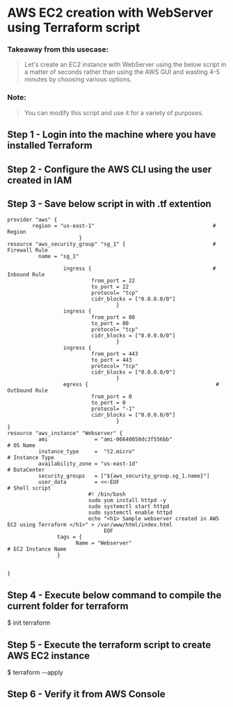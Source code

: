 # AWS EC2 creation with WebServer using Terraform script

### Takeaway from this usecase:

> Let's create an EC2 instance with WebServer using the below script in a matter of seconds rather than using the AWS GUI and wasting 4-5 minutes by choosing various options. 

### Note:
> You can modify this script and use it for a variety of purposes.

## Step 1 - Login into the machine where you have installed Terraform
## Step 2 - Configure the AWS CLI using the user created in IAM
## Step 3 - Save below script in with .tf extention

```
provider "aws" {
        region = "us-east-1"                                      # Region
                       }
resource "aws_security_group" "sg_1" {                            # Firewall Rule                 
          name = "sg_1"

                  ingress {                                       # Inbound Rule
                           from_port = 22
                           to_port = 22
                           protocol= "tcp"
                           cidr_blocks = ["0.0.0.0/0"]
                                   }
                  ingress {
                           from_port = 80
                           to_port = 80
                           protocol= "tcp"
                           cidr_blocks = ["0.0.0.0/0"]
                                   }
                  ingress {
                           from_port = 443
                           to_port = 443
                           protocol= "tcp"
                           cidr_blocks = ["0.0.0.0/0"]
                                   }
                  egress {                                         # Outbound Rule
                           from_port = 0
                           to_port = 0
                           protocol= "-1"
                           cidr_blocks = ["0.0.0.0/0"]
                                   }
}
resource "aws_instance" "Webserver" {
          ami               = "ami-06640050dc3f556bb"                    # OS Name
          instance_type     =  "t2.micro"                                # Instance Type 
          availability_zone = "us-east-1d"                               # DataCenter
          security_groups   = ["${aws_security_group.sg_1.name}"]       
          user_data         = <<-EOF                                     # Shell script
                          #! /bin/bash
                          sudo yum install httpd -y
                          sudo systemctl start httpd
                          sudo systemctl enable httpd
                          echo "<h1> Sample webserver created in AWS EC2 using Terraform </h1>" > /var/www/html/index.html
                               EOF
				tags = {
                      Name = "Webserver"                                # EC2 Instance Name
                }
							   
							   
}

```
## Step 4 - Execute below command to compile the current folder for terraform  

$ init terraform

## Step 5 - Execute the terraform script to create AWS EC2 instance
$ terraform --apply 

## Step 6 - Verify it from AWS Console
